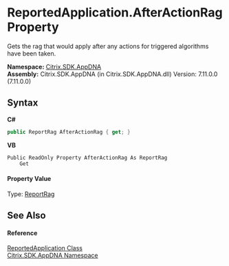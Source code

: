 # ReportedApplication.AfterActionRag Property 
 

Gets the rag that would apply after any actions for triggered algorithms have been taken.

**Namespace:**&nbsp;[Citrix.SDK.AppDNA](index.md)<br />**Assembly:**&nbsp;Citrix.SDK.AppDNA (in Citrix.SDK.AppDNA.dll) Version: 7.11.0.0 (7.11.0.0)

## Syntax

**C#**
```csharp
public ReportRag AfterActionRag { get; }
```

**VB**
```vbnet
Public ReadOnly Property AfterActionRag As ReportRag
	Get
```


#### Property Value
Type: <a href="4a6d51ac-9dd1-9957-7b26-84ed7939eb7d">ReportRag</a>

## See Also


#### Reference
<a href="f409fefb-d495-c2e1-3447-8bbe4caa9cb1">ReportedApplication Class</a><br /><a href="fe2d265b-410b-8b11-1eb4-a790e0b062bf">Citrix.SDK.AppDNA Namespace</a><br />